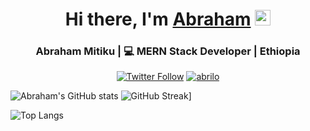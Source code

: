 <div align="center">
<h1 align='center'>Hi there, I'm <a href="https://hemant.codes">Abraham</a> <img src="https://media.giphy.com/media/hvRJCLFzcasrR4ia7z/giphy.gif" width="25px"> </h1>
</div>

<div align="center">
<h3>  Abraham Mitiku | 💻 MERN Stack Developer | Ethiopia </h3>
</div>

<p align="center">
<a align='center' href="https://twitter.com/abriiloo"><img alt="Twitter Follow" src="https://img.shields.io/twitter/follow/abriiloo?style=for-the-badge&color=09f&labelColor=black&logo=twitter&label=@abriiloo"></a>
<a href="https://badges.pufler.dev/visits/abriilo/abriilo"> <img alt="abrilo" src="https://badges.pufler.dev/visits/abriilo/abriilo"> </a>
</p>

![Abraham's GitHub stats](https://github-readme-stats.vercel.app/api?username=abriilo&theme=radical&show_icons=true&count_private=true)
![GitHub Streak](https://github-readme-streak-stats.herokuapp.com/?user=abriilo&theme=highcontrast)]

![Top Langs](https://github-readme-stats.vercel.app/api/top-langs/?username=abriilo&theme=radical&langs_count=8)

